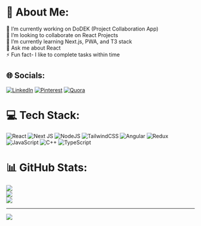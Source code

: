 # 💫 About Me:
🔭 I’m currently working on DoDEK (Project Collaboration App)<br>👯 I’m looking to collaborate on React Projects<br>🌱 I’m currently learning Next.js, PWA,  and T3 stack<br>💬 Ask me about React<br>⚡ Fun fact- I like to complete tasks within time


## 🌐 Socials:
[![LinkedIn](https://img.shields.io/badge/LinkedIn-%230077B5.svg?logo=linkedin&logoColor=white)](https://linkedin.com/in/https://www.linkedin.com/in/rajat-choudhary-mzn/) [![Pinterest](https://img.shields.io/badge/Pinterest-%23E60023.svg?logo=Pinterest&logoColor=white)](https://pinterest.com/https://in.pinterest.com/RajatChoudhary62/) [![Quora](https://img.shields.io/badge/Quora-%23B92B27.svg?logo=Quora&logoColor=white)](https://quora.com/profile/https://www.quora.com/profile/Rajat-Choudhary-358) 

# 💻 Tech Stack:
![React](https://img.shields.io/badge/react-%2320232a.svg?style=for-the-badge&logo=react&logoColor=%2361DAFB) ![Next JS](https://img.shields.io/badge/Next-black?style=for-the-badge&logo=next.js&logoColor=white) ![NodeJS](https://img.shields.io/badge/node.js-6DA55F?style=for-the-badge&logo=node.js&logoColor=white) ![TailwindCSS](https://img.shields.io/badge/tailwindcss-%2338B2AC.svg?style=for-the-badge&logo=tailwind-css&logoColor=white) ![Angular](https://img.shields.io/badge/angular-%23DD0031.svg?style=for-the-badge&logo=angular&logoColor=white) ![Redux](https://img.shields.io/badge/redux-%23593d88.svg?style=for-the-badge&logo=redux&logoColor=white) ![JavaScript](https://img.shields.io/badge/javascript-%23323330.svg?style=for-the-badge&logo=javascript&logoColor=%23F7DF1E) ![C++](https://img.shields.io/badge/c++-%2300599C.svg?style=for-the-badge&logo=c%2B%2B&logoColor=white) ![TypeScript](https://img.shields.io/badge/typescript-%23007ACC.svg?style=for-the-badge&logo=typescript&logoColor=white)
# 📊 GitHub Stats:
![](https://github-readme-stats.vercel.app/api?username=rajat62&theme=city_light&hide_border=false&include_all_commits=false&count_private=false)<br/>
![](https://github-readme-streak-stats.herokuapp.com/?user=rajat62&theme=city_light&hide_border=false)<br/>
![](https://github-readme-stats.vercel.app/api/top-langs/?username=rajat62&theme=city_light&hide_border=false&include_all_commits=false&count_private=false&layout=compact)

---
[![](https://visitcount.itsvg.in/api?id=rajat62&icon=0&color=0)](https://visitcount.itsvg.in)

<!-- Proudly created with GPRM ( https://gprm.itsvg.in ) -->
